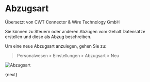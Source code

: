# Abzugsart

<span class="text-muted contributed-by">Übersetzt von CWT Connector & Wire Technology GmbH</span> 

Sie können zu Steuern oder anderen Abzügen vom Gehalt Datensätze erstellen und diese als Abzug beschreiben.

Um eine neue Abzugsart anzulegen, gehen Sie zu:

> Personalwesen > Einstellungen > Abzugsart > Neu

<img class="screenshot" alt="Abzugsart" src="{{docs_base_url}}/assets/img/human-resources/deduction-type.png">

{next}
